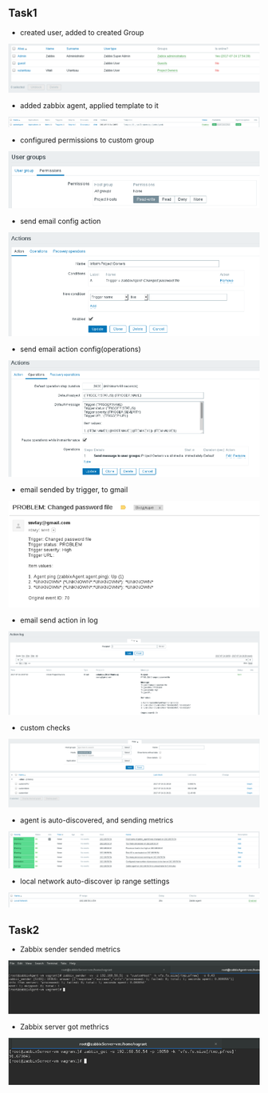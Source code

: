 ## Task1

- created user, added to created Group
<img src="Screenshot from 2017-07-24 17-57-26.png">













- added zabbix agent, applied template to it
<img src="Screenshot from 2017-07-24 18-10-11.png">



- configured permissions to custom group
<img src="Screenshot from 2017-07-24 18-24-43.png">



- send email config action
<img src="Screenshot from 2017-07-24 19-31-28.png">



- send email action config(operations)
<img src="Screenshot from 2017-07-24 19-31-34.png">



- email sended by trigger, to gmail
<img src="Screenshot from 2017-07-24 19-08-00.png">



- email send action in log
<img src="Screenshot from 2017-07-24 19-28-43.png">



- custom checks
<img src="Screenshot from 2017-07-24 21-28-55.png">



- agent is auto-discovered, and sending metrics
<img src="Screenshot from 2017-07-24 22-15-36.png">



- local network auto-discover ip range settings
<img src="Screenshot from 2017-07-24 22-16-03.png">



## Task2

- Zabbix sender sended metrics
<img src="Screenshot from 2017-07-24 22-36-08.png">



- Zabbix server got methrics
<img src="Screenshot from 2017-07-24 22-36-59.png">
